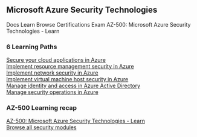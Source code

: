 <h2>Microsoft Azure Security Technologies</h2>
Docs  Learn  Browse Certifications  Exam AZ-500: Microsoft Azure Security Technologies - Learn

 <h3>6 Learning Paths</h3>
<a href="https://docs.microsoft.com/learn/paths/secure-your-cloud-apps/">Secure your cloud applications in Azure</a><br />
<a href="https://docs.microsoft.com/learn/paths/implement-resource-mgmt-security/">Implement resource management security in Azure</a><br />
<a href="https://docs.microsoft.com/learn/paths/implement-network-security/">Implement network security in Azure</a><br />
<a href="https://docs.microsoft.com/learn/paths/implement-host-security/">Implement virtual machine host security in Azure</a><br />
<a href="https://docs.microsoft.com/learn/paths/manage-identity-and-access/">Manage identity and access in Azure Active Directory</a><br />
<a href="https://docs.microsoft.com/learn/paths/manage-security-operations/">Manage security operations in Azure</a><br />

<h3>AZ-500 Learning recap</h3>
<a href="https://docs.microsoft.com/en-us/learn/certifications/exams/az-500">AZ-500: Microsoft Azure Security Technologies - Learn</a><br /><a href="https://docs.microsoft.com/en-us/learn/browse/?term=security">Browse all security modules</a><br \>
 

<a href=""></a>
<a href=""></a>
<a href=""></a>
<a href=""></a>
<a href=""></a>
